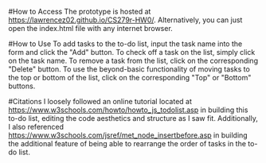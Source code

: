 #How to Access
The prototype is hosted at https://lawrencez02.github.io/CS279r-HW0/. Alternatively, you can just open the index.html file with any internet browser.

#How to Use
To add tasks to the to-do list, input the task name into the form and click the "Add" button. To check off a task on the list, simply click on the task name. To remove a task from the list, click on the corresponding "Delete" button. To use the beyond-basic functionality of moving tasks to the top or bottom of the list, click on the corresponding "Top" or "Bottom" buttons.

#Citations
I loosely followed an online tutorial located at https://www.w3schools.com/howto/howto_js_todolist.asp in building this to-do list, editing the code aesthetics and structure as I saw fit. Additionally, I also referenced https://www.w3schools.com/jsref/met_node_insertbefore.asp in building the additional feature of being able to rearrange the order of tasks in the to-do list.